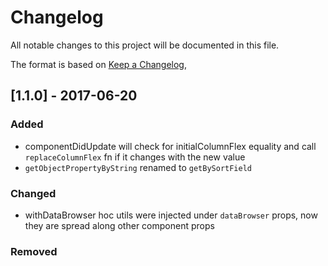 # Changelog

All notable changes to this project will be documented in this file.

The format is based on [Keep a Changelog](https://keepachangelog.com/en/1.0.0/),

## [1.1.0] - 2017-06-20

### Added

- componentDidUpdate will check for initialColumnFlex equality and call `replaceColumnFlex` fn if it changes with the new value
- `getObjectPropertyByString` renamed to `getBySortField`

### Changed

- withDataBrowser hoc utils were injected under `dataBrowser` props, now they are spread along other component props

### Removed
